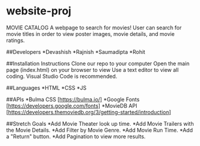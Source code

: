 # website-proj

MOVIE CATALOG
A webpage to search for movies! User can search for movie titles in order to view poster images, movie details, and movie ratings.

##Developers
*Devashish
*Rajnish
*Saumadipta
*Rohit


##Installation Instructions
Clone our repo to your computer
Open the main page (index.html) on your browser to view
Use a text editor to view all coding. Visual Studio Code is recommended.

##Languages
*HTML
*CSS
*JS

##APIs
*Bulma CSS [https://bulma.io/]
*Google Fonts [https://developers.google.com/fonts]
*MovieDB API [https://developers.themoviedb.org/3/getting-started/introduction]


##Stretch Goals
*Add Movie Theater look up time.
*Add Movie Trailers with the Movie Details.
*Add Filter by Movie Genre.
*Add Movie Run Time.
*Add a "Return" button.
*Add Pagination to view more results.
